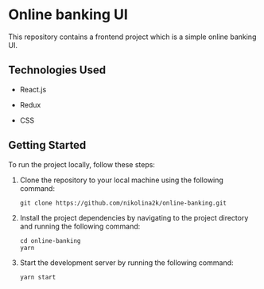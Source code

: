 # Online banking UI

This repository contains a frontend project which is a simple online banking UI.

## Technologies Used

- React.js

- Redux

- CSS

## Getting Started

To run the project locally, follow these steps:

1.  Clone the repository to your local machine using the following command:

        git clone https://github.com/nikolina2k/online-banking.git

2.  Install the project dependencies by navigating to the project directory and running the following command:

        cd online-banking
        yarn

3.  Start the development server by running the following command:

        yarn start
